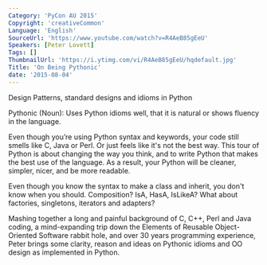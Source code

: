 ```yaml
---
Category: 'PyCon AU 2015'
Copyright: 'creativeCommon'
Language: 'English'
SourceUrl: 'https://www.youtube.com/watch?v=R4AeB85gEeU'
Speakers: [Peter Lovett]
Tags: []
ThumbnailUrl: 'https://i.ytimg.com/vi/R4AeB85gEeU/hqdefault.jpg'
Title: 'On Being Pythonic'
date: '2015-08-04'
---
```

Design Patterns, standard designs and idioms in Python

Pythonic (Noun): Uses Python idioms well, that it is natural or shows fluency in the language.

Even though you’re using Python syntax and keywords, your code still smells like C, Java or Perl. Or just feels like it's not the best way. This tour of Python is about changing the way you think, and to write Python that makes the best use of the language. As a result, your Python will be cleaner, simpler, nicer, and be more readable.

Even though you know the syntax to make a class and inherit, you don't know when you should. Composition? IsA, HasA, IsLikeA? What about factories, singletons, iterators and adapters?

Mashing together a long and painful background of C, C++, Perl and Java coding, a mind-expanding trip down the Elements of Reusable Object-Oriented Software rabbit hole, and over 30 years programming experience, Peter brings some clarity, reason and ideas on Pythonic idioms and OO design as implemented in Python.

